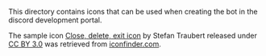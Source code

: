 This directory contains icons that can be used when creating the bot in the discord development portal.

The sample icon [Close, delete, exit icon](2931151_close_delete_exit_remove_x_icon.png) by Stefan Traubert released under [CC BY 3.0](https://creativecommons.org/licenses/by/3.0/) was retrieved from [iconfinder.com](https://www.iconfinder.com/icons/2931151/close_delete_exit_remove_x_bin_recycle_icon).